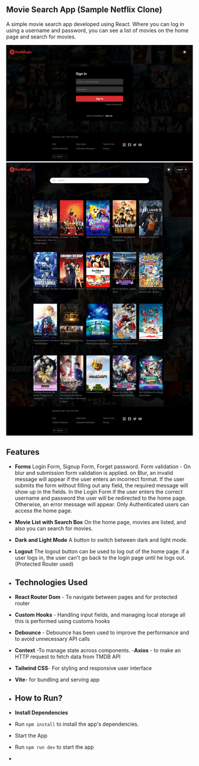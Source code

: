 ## Movie Search App (Sample Netflix Clone)
  A simple movie search app developed using React. Where you can log in using a username and password, you can see a list of movies on the home page and search for movies.
  
  ![img](https://github.com/shanamohamedali/searchMovieAppReact/blob/master/Screenshot_12-1-2025_165959_localhost.jpeg)
  ![img](https://github.com/shanamohamedali/searchMovieAppReact/blob/master/Screenshot_12-1-2025_165432_localhost.jpeg)
  

  ## Features 
  - **Forms** Login Form, Signup Form, Forget password. 
    Form validation - On blur and submission form validation is applied.
    on Blur, an invalid message will appear if the user enters an incorrect format.
    If the user submits the form without filling out any field, the required message will show up in the fields.
    In the Login Form if the user enters the correct username and password the user will be redirected to the home page. Otherwise, an error message will appear. Only Authenticated users can access the home page.
- **Movie List with Search Box**
    On the home page, movies are listed, and also you can search for movies.
- **Dark and Light Mode**
   A button to switch between dark and light mode.
- **Logout**
   The logout button can be used to log out of the home page. if a user logs in, the user can't go back to the login page until he logs out. (Protected Router used)

- ## Technologies Used
- **React Router Dom** - To navigate between pages and for protected router
- **Custom Hooks** - Handling input fields, and managing local storage all this is performed using customs hooks
- **Debounce** - Debounce has been used to improve the performance and to avoid unnecessary API calls
- **Context** -To manage state across components.
-**Axios** - to make an HTTP request to fetch data from TMDB API
- **Tailwind CSS**- For styling and responsive user interface
- **Vite**- for bundling and serving app

- ## How to Run?
- **Install Dependencies**
- Run `npm install` to install the app's dependencies.

- Start the App
- Run `npm run dev` to start the app
-                   
  
  

  
